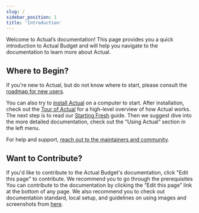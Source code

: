 ```yaml
---
slug: /
sidebar_position: 1
title: 'Introduction'
---
```


Welcome to Actual’s documentation! This page provides you a quick introduction to Actual Budget and will help you navigate to the documentation to learn more about Actual.

## Where to Begin?

If you're new to Actual, but do not know where to start, please consult the [roadmap for new users](/docs/getting-started/roadmap-for-new-users.md).

You can also try to [install Actual](./install/index.md) on a computer to start.
After installation, check out the [Tour of Actual](./tour/index.md) for a
high-level overview of how Actual works. The next step is to read our
[Starting Fresh](/docs/getting-started/starting-fresh) guide.
Then we suggest dive into the more detailed documentation, check out the “Using Actual” section in the left menu.

For help and support, [reach out to the maintainers and community](/contact).

## Want to Contribute?

If you'd like to contribute to the Actual Budget's documentation, click "Edit this page" to contribute. We recommend you to go through the prerequisites You can contribute to the documentation by clicking the “Edit this page” link at the bottom of any page. We also recommend you to check out documentation standard, local setup, and guidelines on using images and screenshots from [here](https://github.com/actualbudget/docs?tab=readme-ov-file).
